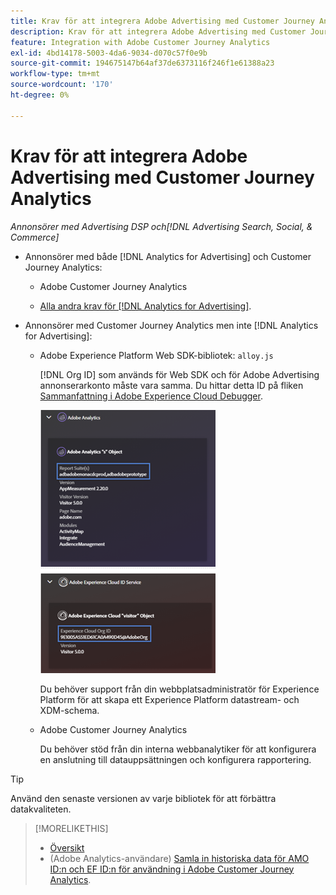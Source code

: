 ```yaml
---
title: Krav för att integrera Adobe Advertising med Customer Journey Analytics
description: Krav för att integrera Adobe Advertising med Customer Journey Analytics
feature: Integration with Adobe Customer Journey Analytics
exl-id: 4bd14178-5003-4da6-9034-d070c57f0e9b
source-git-commit: 194675147b64af37de6373116f246f1e61388a23
workflow-type: tm+mt
source-wordcount: '170'
ht-degree: 0%

---
```


# Krav för att integrera Adobe Advertising med Customer Journey Analytics

*Annonsörer med Advertising DSP och[!DNL Advertising Search, Social, & Commerce]*

* Annonsörer med både [!DNL Analytics for Advertising] och Customer Journey Analytics:

   * Adobe Customer Journey Analytics<!-- any specific version? -->

   * [Alla andra krav för  [!DNL Analytics for Advertising]](/help/integrations/analytics/prerequisites.md).

* Annonsörer med Customer Journey Analytics men inte [!DNL Analytics for Advertising]:

   * Adobe Experience Platform Web SDK-bibliotek: `alloy.js`

     [!DNL Org ID] som används för Web SDK och för Adobe Advertising annonserarkonto måste vara samma. Du hittar detta ID på fliken [Sammanfattning i Adobe Experience Cloud Debugger](https://experienceleague.adobe.com/docs/debugger/using-v2/summary.html).

     ![Sammanfattningsskärm för Experience Cloud-felsökning](/help/integrations/assets/a4adc-debugger-summary.png)

     Du behöver support från din webbplatsadministratör för Experience Platform för att skapa ett Experience Platform datastream- och XDM-schema.

   * Adobe Customer Journey Analytics<!-- any specific version? -->

     Du behöver stöd från din interna webbanalytiker för att konfigurera en anslutning till datauppsättningen och konfigurera rapportering.

>[!TIP]
>
>Använd den senaste versionen av varje bibliotek för att förbättra datakvaliteten.

>[!MORELIKETHIS]
>
>* [Översikt](overview.md)
>* (Adobe Analytics-användare) [Samla in historiska data för AMO ID:n och EF ID:n för användning i Adobe Customer Journey Analytics](/help/integrations/analytics/rvars-to-evars.md).
